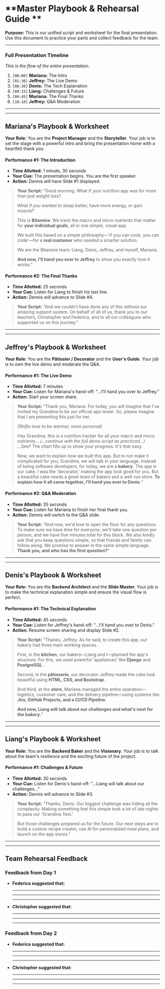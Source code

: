 

# **Master Playbook & Rehearsal Guide **

**Purpose:** This is our unified script and worksheet for the final presentation. Use this document to practice your parts and collect feedback for the team.

---

### **Full Presentation Timeline**

*This is the flow of the entire presentation.*

1.  `[00:00]` **Mariana:** The Intro
2.  `[01:30]` **Jeffrey:** The Live Demo
3.  `[08:30]` **Denis:** The Tech Explanation
4.  `[09:15]` **Liang:** Challenges & Future
5.  `[09:45]` **Mariana:** The Final Thanks
6.  `[10:10]` **Jeffrey:** Q&A Moderation

---
---

## **Mariana's Playbook & Worksheet**

**Your Role:** You are the **Project Manager** and the **Storyteller**. Your job is to set the stage with a powerful intro and bring the presentation home with a heartfelt thank you.

#### **Performance #1: The Introduction**
*   **Time Allotted:** 1 minute, 30 seconds
*   **Your Cue:** The presentation begins. You are the first speaker.
*   **Action:** Dennis will have Slide #1 displayed.

> **Your Script:**
> "Good morning. What if your nutrition app was for more than just weight loss?
>
> What if *you* wanted to sleep better, have more energy, or gain muscle?
>
> This is **Bitamine**. We track the macro and micro nutrients that matter for **your individual goals**, all in one simple, visual app.
>
> We built this based on a simple philosophy—'if you can cook, you can code'—for a **real customer** who needed a smarter solution.
>
> We are the Bitamine team: Liang, Denis, Jeffrey, and myself, Mariana.
>
> **And now, I'll hand you over to Jeffrey** to show you exactly how it works."

#### **Performance #2: The Final Thanks**
*   **Time Allotted:** 25 seconds
*   **Your Cue:** Listen for Liang to finish his last line.
*   **Action:** Dennis will advance to Slide #4.

> **Your Script:**
> "And we couldn't have done any of this without our amazing support system. On behalf of all of us, thank you to our teachers, Christopher and Federica, and to all our colleagues who supported us on this journey."

---
---

## **Jeffrey's Playbook & Worksheet**

**Your Role:** You are the **Pâtissier / Decorator** and the **User's Guide**. Your job is to own the live demo and moderate the Q&A.

#### **Performance #1: The Live Demo**
*   **Time Allotted:** 7 minutes
*   **Your Cue:** Listen for Mariana's hand-off: "...I'll hand you over to Jeffrey."
*   **Action:** Start your screen share.

> **Your Script:**
> "Thank you, Mariana. For today, you will imagine that I've invited my Grandma to be our official app tester. So, please imagine that I am presenting this just for her.
>
> *(Shifts tone to be warmer, more personal)*
>
> Hey Grandma, this is a nutrition tracker for all your macro and micro nutrients... *(...continue with the full demo script as practiced...)* ...See? The chart fills up to show your progress. It's that easy.
>
> Now, we want to explain how we built this app. But to not make it complicated for you, Grandma, we will talk in your language. Instead of being software developers, for today, we are a **bakery**. The app is our cake. I was the 'decorator,' making the app look good for you. But a beautiful cake needs a great team of bakers and a well-run store. **To explain how it all came together, I'll hand you over to Denis.**"

#### **Performance #2: Q&A Moderation**
*   **Time Allotted:** 35 seconds
*   **Your Cue:** Listen for Mariana to finish her final thank you.
*   **Action:** Dennis will switch to the Q&A slide.

> **Your Script:**
> "And now, we'd love to open the floor for any questions. To make sure we have time for everyone, we'll take one question per person, and we have five minutes total for this block. We also kindly ask that you keep questions simple, so that friends and family can follow along. We promise to answer in the same simple language. **Thank you, and who has the first question?**"

---
---

## **Denis's Playbook & Worksheet**

**Your Role:** You are the **Backend Architect** and the **Slide Master**. Your job is to make the technical explanation simple and ensure the visual flow is perfect.

#### **Performance #1: The Technical Explanation**
*   **Time Allotted:** 45 seconds
*   **Your Cue:** Listen for Jeffrey's hand-off: "...I'll hand you over to Denis."
*   **Action:** Resume screen sharing and display Slide #2.

> **Your Script:**
> "Thanks, Jeffrey. As he said, to create this app, our bakery had three main working spaces.
>
> First, in the **kitchen**, our bakers—Liang and I—planned the app's structure. For this, we used powerful 'appliances' like **Django** and **PostgreSQL**.
>
> Second, in the **pâtisserie**, our decorator Jeffrey made the cake look beautiful using **HTML, CSS, and Bootstrap**.
>
> And third, at the **store**, Mariana managed the entire operation—logistics, customer care, and the delivery pipeline—using systems like **Jira, GitHub Projects, and a CI/CD Pipeline**.
>
> **And now, Liang will talk about our challenges and what's next for the bakery.**"

---
---

## **Liang's Playbook & Worksheet**

**Your Role:** You are the **Backend Baker** and the **Visionary**. Your job is to talk about the team's resilience and the exciting future of the project.

#### **Performance #1: Challenges & Future**
*   **Time Allotted:** 30 seconds
*   **Your Cue:** Listen for Denis's hand-off: "...Liang will talk about our challenges..."
*   **Action:** Dennis will advance to Slide #3.

> **Your Script:**
> "Thanks, Denis. Our biggest challenge was hiding all the complexity. Making something feel this simple took a lot of late nights to pass our 'Grandma Test.'
>
> But those challenges prepared us for the future. Our next steps are to build a custom recipe creator, use AI for personalized meal plans, and launch on the app stores."

---
---

## **Team Rehearsal Feedback**

### **Feedback from Day 1**

*   **Federica suggested that:**

    ________________________________________________________________
    ________________________________________________________________
    ________________________________________________________________

*   **Christopher suggested that:**

    ________________________________________________________________
    ________________________________________________________________
    ________________________________________________________________

### **Feedback from Day 2**

*   **Federica suggested that:**

    ________________________________________________________________
    ________________________________________________________________
    ________________________________________________________________

*   **Christopher suggested that:**

    ________________________________________________________________
    ________________________________________________________________
    ________________________________________________________________
